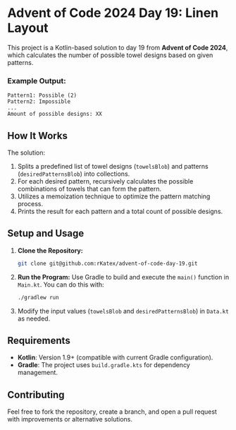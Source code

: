 # Advent of Code 2024 Day 19: Linen Layout

This project is a Kotlin-based solution to day 19 from **Advent of Code 2024**, which calculates the number of possible towel designs based on given patterns.

### Example Output:
```plaintext
Pattern1: Possible (2)
Pattern2: Impossible
...
Amount of possible designs: XX
```

## How It Works

The solution:
1. Splits a predefined list of towel designs (`towelsBlob`) and patterns (`desiredPatternsBlob`) into collections.
2. For each desired pattern, recursively calculates the possible combinations of towels that can form the pattern.
3. Utilizes a memoization technique to optimize the pattern matching process.
4. Prints the result for each pattern and a total count of possible designs.

## Setup and Usage

1. **Clone the Repository:**
   ```bash
   git clone git@github.com:rKatex/advent-of-code-day-19.git
   ```
2. **Run the Program:**
   Use Gradle to build and execute the `main()` function in `Main.kt`. You can do this with:
   ```bash
   ./gradlew run
   ```
3. Modify the input values (`towelsBlob` and `desiredPatternsBlob`) in `Data.kt` as needed.

## Requirements

- **Kotlin**: Version 1.9+ (compatible with current Gradle configuration).
- **Gradle**: The project uses `build.gradle.kts` for dependency management.

## Contributing

Feel free to fork the repository, create a branch, and open a pull request with improvements or alternative solutions.